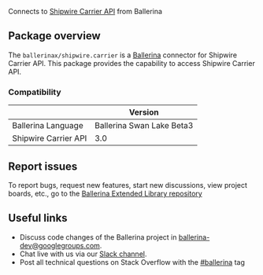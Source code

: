Connects to [Shipwire Carrier API](https://www.shipwire.com/developers/carrier/) from Ballerina

## Package overview
The `ballerinax/shipwire.carrier` is a [Ballerina](https://ballerina.io/) connector for Shipwire Carrier API.
This package provides the capability to access Shipwire Carrier API.

### Compatibility
|                                   | Version                         |
|-----------------------------------|---------------------------------|
| Ballerina Language                | Ballerina Swan Lake Beta3       | 
| Shipwire Carrier API              | 3.0                             |

## Report issues
To report bugs, request new features, start new discussions, view project boards, etc., go to the [Ballerina Extended Library repository](https://github.com/ballerina-platform/ballerina-extended-library)

## Useful links
- Discuss code changes of the Ballerina project in [ballerina-dev@googlegroups.com](mailto:ballerina-dev@googlegroups.com).
- Chat live with us via our [Slack channel](https://ballerina.io/community/slack/).
- Post all technical questions on Stack Overflow with the [#ballerina](https://stackoverflow.com/questions/tagged/ballerina) tag
